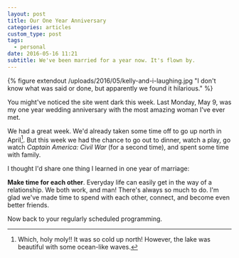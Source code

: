 ```yaml
---
layout: post
title: Our One Year Anniversary
categories: articles
custom_type: post
tags:
  - personal
date: 2016-05-16 11:21
subtitle: We've been married for a year now. It's flown by.
---
```

{% figure extendout /uploads/2016/05/kelly-and-i-laughing.jpg "I don't know what was said or done, but apparently we found it hilarious." %}

You might've noticed the site went dark this week. Last Monday, May 9, was my one year wedding anniversary with the most amazing woman I've ever met.

We had a great week. We'd already taken some time off to go up north in April[^1]. But this week we had the chance to go out to dinner, watch a play, go watch *Captain America: Civil War* (for a second time), and spent some time with family.

I thought I'd share one thing I learned in one year of marriage:

**Make time for each other**. Everyday life can easily get in the way of a relationship. We both work, and man! There's always so much to do. I'm glad we've made time to spend with each other, connect, and become even better friends.

Now back to your regularly scheduled programming.


[^1]: Which, holy moly!! It was so cold up north! However, the lake was beautiful with some ocean-like waves.

